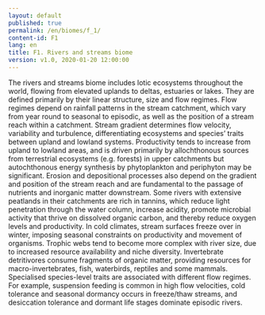 ```yaml
---
layout: default
published: true
permalink: /en/biomes/f_1/
content-id: F1
lang: en
title: F1. Rivers and streams biome
version: v1.0, 2020-01-20 12:00:00
---
```


The rivers and streams biome includes lotic ecosystems throughout the world, flowing from elevated uplands to deltas, estuaries or lakes. They are defined primarily by their linear structure, size and flow regimes. Flow regimes depend on rainfall patterns in the stream catchment, which vary from year round to seasonal to episodic, as well as the position of a stream reach within a catchment. Stream gradient determines flow velocity, variability and turbulence, differentiating ecosystems and species’ traits between upland and lowland systems. Productivity tends to increase from upland to lowland areas, and is driven primarily by allochthonous sources from terrestrial ecosystems (e.g. forests) in upper catchments but autochthonous energy synthesis by phytoplankton and periphyton may be significant. Erosion and depositional processes also depend on the gradient and position of the stream reach and are fundamental to the passage of nutrients and inorganic matter downstream. Some rivers with extensive peatlands in their catchments are rich in tannins, which reduce light penetration through the water column, increase acidity, promote microbial activity that thrive on dissolved organic carbon, and thereby reduce oxygen levels and productivity. In cold climates, stream surfaces freeze over in winter, imposing seasonal constraints on productivity and movement of organisms. Trophic webs tend to become more complex with river size, due to increased resource availability and niche diversity. Invertebrate detritivores consume fragments of organic matter, providing resources for macro-invertebrates, fish, waterbirds, reptiles and some mammals.  Specialised species-level traits are associated with different flow regimes. For example, suspension feeding is common in high flow velocities, cold tolerance and seasonal dormancy occurs in freeze/thaw streams, and desiccation tolerance and dormant life stages dominate episodic rivers.
